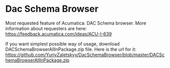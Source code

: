 # Dac Schema Browser
Most requested feature of Acumatica: DAC Schema browser.
More information about requesters are here: https://feedback.acumatica.com/ideas/ACU-I-639

If you want simplest possible way of usage, download DACSchemaBrowserAllInPackage.zip file. 
Here is the url for it: https://github.com/YuriyZaletskyy/DacSchemaBrowser/blob/master/DACSchemaBrowserAllInPackage.zip
